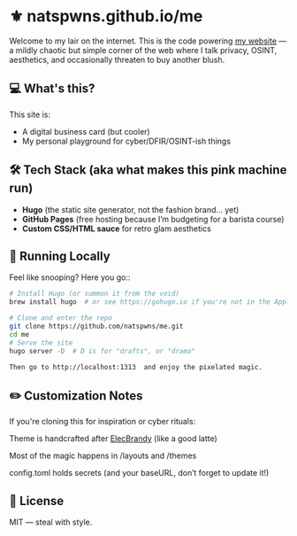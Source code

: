 # ⚜️ natspwns.github.io/me

Welcome to my lair on the internet. This is the code powering [my website](https://natspwns.github.io/me/) — a mildly chaotic but simple corner of the web where I talk privacy, OSINT, aesthetics, and occasionally threaten to buy another blush.

## 💻 What's this?

This site is:
- A digital business card (but cooler)
- My personal playground for cyber/DFIR/OSINT-ish things


## 🛠 Tech Stack (aka what makes this pink machine run)

- **Hugo** (the static site generator, not the fashion brand… yet)
- **GitHub Pages** (free hosting because I’m budgeting for a barista course)
- **Custom CSS/HTML sauce** for retro glam aesthetics

## 🚀 Running Locally

Feel like snooping? Here you go::

```bash
# Install Hugo (or summon it from the void)
brew install hugo  # or see https://gohugo.io if you're not in the Apple cult

# Clone and enter the repo
git clone https://github.com/natspwns/me.git
cd me
# Serve the site
hugo server -D  # D is for "drafts", or "drama"

Then go to http://localhost:1313  and enjoy the pixelated magic.
```
## ✏️ Customization Notes
If you're cloning this for inspiration or cyber rituals:

Theme is handcrafted after [ElecBrandy](https://github.com/elecbrandy)  (like a good latte)

Most of the magic happens in /layouts and /themes

config.toml holds secrets (and your baseURL, don’t forget to update it!)

## 🧾 License

MIT — steal with style.

